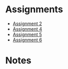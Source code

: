 # Assignments

- [Assignment 2](assignments/assignment-2.md)
- [Assignment 4](assignments/assignment-4.md)
- [Assignment 5](assignments/assignment-5.md)
- [Assignment 6](assignments/assignment-6.md)

# Notes
